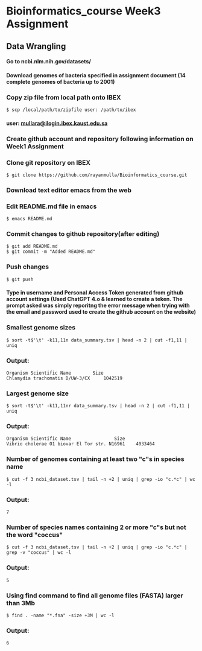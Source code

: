 # Bioinformatics_course Week3 Assignment
## Data Wrangling

#### Go to ncbi.nlm.nih.gov/datasets/
#### Download genomes of bacteria specified in assignment document (14 complete genomes of bacteria up to 2001)

### Copy zip file from local path onto IBEX
	$ scp /local/path/to/zipfile user: /path/to/ibex
#### user: mullara@ilogin.ibex.kaust.edu.sa

### Create github account and repository following information on Week1 Assignment

### Clone git repository on IBEX
	$ git clone https://github.com/rayanmulla/Bioinformatics_course.git

### Download text editor emacs from the web

### Edit README.md file in emacs
	$ emacs README.md
### Commit changes to github repository(after editing)
	$ git add README.md
	$ git commit -m "Added README.md"
### Push changes
	$ git push
#### Type in username and Personal Access Token generated from github account settings (Used ChatGPT 4.o  & learned to create a teken. The prompt asked was simply reporitng the error message when trying with the email and password used to create the github account on the website)

### Smallest genome sizes
	$ sort -t$'\t' -k11,11n data_summary.tsv | head -n 2 | cut -f1,11 | uniq
### Output: 
	Organism Scientific Name		Size
	Chlamydia trachomatis D/UW-3/CX		1042519

### Largest genome size
	$ sort -t$'\t' -k11,11nr data_summary.tsv | head -n 2 | cut -f1,11 | uniq
### Output: 
	Organism Scientific Name        		Size
	Vibrio cholerae O1 biovar El Tor str. N16961	4033464

### Number of genomes containing at least two "c"s in species name
	$ cut -f 3 ncbi_dataset.tsv | tail -n +2 | uniq | grep -io "c.*c" | wc -l
### Output: 
	7 

### Number of species names containing 2 or more "c"s but not the word "coccus"
	$ cut -f 3 ncbi_dataset.tsv | tail -n +2 | uniq | grep -io "c.*c" | grep -v "coccus" | wc -l
### Output: 
	5

### Using find command to find all genome files (FASTA) larger than 3Mb
	$ find . -name "*.fna" -size +3M | wc -l
### Output: 
	6 


